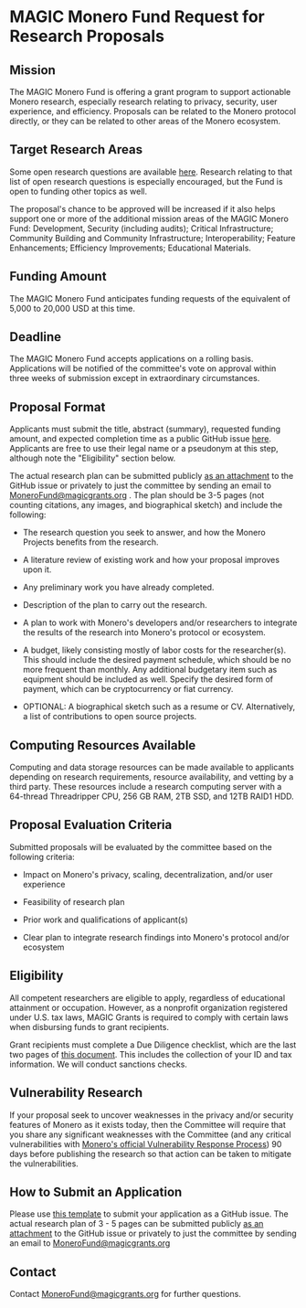 # MAGIC Monero Fund Request for Research Proposals

## Mission  

The MAGIC Monero Fund is offering a grant program to support actionable Monero research, especially research relating to privacy, security, user experience, and efficiency. Proposals can be related to the Monero protocol directly, or they can be related to other areas of the Monero ecosystem.  

## Target Research Areas  

Some open research questions are available [here](https://github.com/monero-project/research-lab/issues/94). Research relating to that list of open research questions is especially encouraged, but the Fund is open to funding other topics as well.  

The proposal's chance to be approved will be increased if it also helps support one or more of the additional mission areas of the MAGIC Monero Fund: Development, Security (including audits); Critical Infrastructure; Community Building and Community Infrastructure; Interoperability; Feature Enhancements; Efficiency Improvements; Educational Materials.  

## Funding Amount  

The MAGIC Monero Fund anticipates funding requests of the equivalent of 5,000 to 20,000 USD at this time.  

## Deadline  

The MAGIC Monero Fund accepts applications on a rolling basis. Applications will be notified of the committee's vote on approval within three weeks of submission except in extraordinary circumstances.  

## Proposal Format  

Applicants must submit the title, abstract (summary), requested funding amount, and expected completion time as a public GitHub issue [here](https://github.com/MAGICGrants/Monero-Fund/edit/main/.github/ISSUE_TEMPLATE/grant-application.md). Applicants are free to use their legal name or a pseudonym at this step, although note the "Eligibility" section below.  

The actual research plan can be submitted publicly [as an attachment](https://docs.github.com/en/get-started/writing-on-github/working-with-advanced-formatting/attaching-files) to the GitHub issue or privately to just the committee by sending an email to MoneroFund@magicgrants.org . The plan should be 3-5 pages (not counting citations, any images, and biographical sketch) and include the following:  

*   The research question you seek to answer, and how the Monero Projects benefits from the research.  
    
*   A literature review of existing work and how your proposal improves upon it.  
    
*   Any preliminary work you have already completed.  
    
*   Description of the plan to carry out the research.  
    
*   A plan to work with Monero's developers and/or researchers to integrate the results of the research into Monero's protocol or ecosystem.  
    
*   A budget, likely consisting mostly of labor costs for the researcher(s). This should include the desired payment schedule, which should be no more frequent than monthly. Any additional budgetary item such as equipment should be included as well. Specify the desired form of payment, which can be cryptocurrency or fiat currency.  
    
*   OPTIONAL: A biographical sketch such as a resume or CV. Alternatively, a list of contributions to open source projects.  
    

## Computing Resources Available  

Computing and data storage resources can be made available to applicants depending on research requirements, resource availability, and vetting by a third party. These resources include a research computing server with a 64-thread Threadripper CPU, 256 GB RAM, 2TB SSD, and 12TB RAID1 HDD.

## Proposal Evaluation Criteria  

Submitted proposals will be evaluated by the committee based on the following criteria:  

*   Impact on Monero's privacy, scaling, decentralization, and/or user experience  
    
*   Feasibility of research plan  
    
*   Prior work and qualifications of applicant(s)  
    
*   Clear plan to integrate research findings into Monero's protocol and/or ecosystem  
    

## Eligibility  

All competent researchers are eligible to apply, regardless of educational attainment or occupation. However, as a nonprofit organization registered under U.S. tax laws, MAGIC Grants is required to comply with certain laws when disbursing funds to grant recipients.  

Grant recipients must complete a Due Diligence checklist, which are the last two pages of [this document](https://magicgrants.org/funds/MAGIC%20Fund%20Grant%20Disbursement%20Process%20and%20Requirements.pdf). This includes the collection of your ID and tax information. We will conduct sanctions checks.  

## Vulnerability Research  

If your proposal seek to uncover weaknesses in the privacy and/or security features of Monero as it exists today, then the Committee will require that you share any significant weaknesses with the Committee (and any critical vulnerabilities with [Monero's official Vulnerability Response Process](https://github.com/monero-project/meta/blob/master/VULNERABILITY_RESPONSE_PROCESS.md)) 90 days before publishing the research so that action can be taken to mitigate the vulnerabilities.

## How to Submit an Application

Please use [this template](https://github.com/MAGICGrants/Monero-Fund/edit/main/.github/ISSUE_TEMPLATE/grant-application.md) to submit your application as a GitHub issue. The actual research plan of 3 - 5 pages can be submitted publicly [as an attachment](https://docs.github.com/en/get-started/writing-on-github/working-with-advanced-formatting/attaching-files) to the GitHub issue or privately to just the committee by sending an email to MoneroFund@magicgrants.org

## Contact  

Contact MoneroFund@magicgrants.org for further questions.
